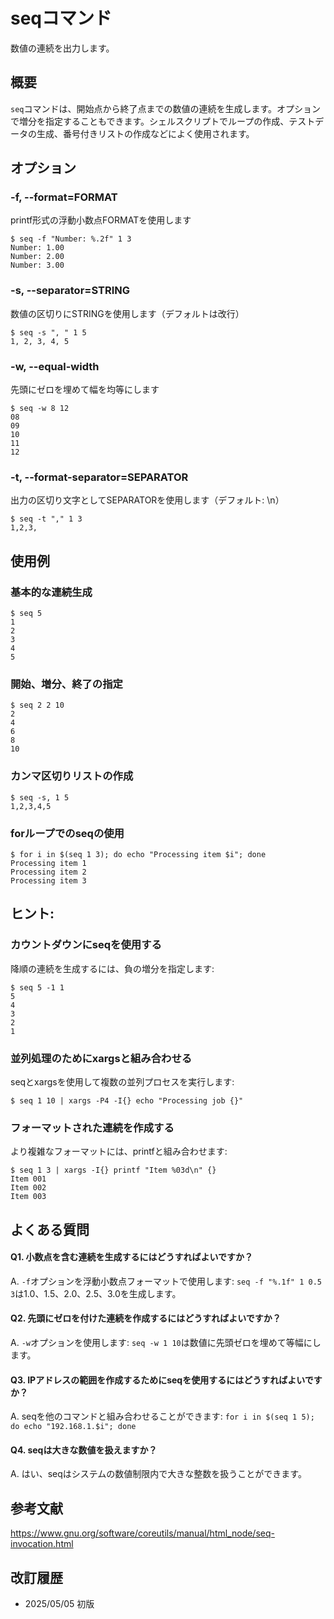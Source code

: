 # seqコマンド

数値の連続を出力します。

## 概要

`seq`コマンドは、開始点から終了点までの数値の連続を生成します。オプションで増分を指定することもできます。シェルスクリプトでループの作成、テストデータの生成、番号付きリストの作成などによく使用されます。

## オプション

### **-f, --format=FORMAT**

printf形式の浮動小数点FORMATを使用します

```console
$ seq -f "Number: %.2f" 1 3
Number: 1.00
Number: 2.00
Number: 3.00
```

### **-s, --separator=STRING**

数値の区切りにSTRINGを使用します（デフォルトは改行）

```console
$ seq -s ", " 1 5
1, 2, 3, 4, 5
```

### **-w, --equal-width**

先頭にゼロを埋めて幅を均等にします

```console
$ seq -w 8 12
08
09
10
11
12
```

### **-t, --format-separator=SEPARATOR**

出力の区切り文字としてSEPARATORを使用します（デフォルト: \n）

```console
$ seq -t "," 1 3
1,2,3,
```

## 使用例

### 基本的な連続生成

```console
$ seq 5
1
2
3
4
5
```

### 開始、増分、終了の指定

```console
$ seq 2 2 10
2
4
6
8
10
```

### カンマ区切りリストの作成

```console
$ seq -s, 1 5
1,2,3,4,5
```

### forループでのseqの使用

```console
$ for i in $(seq 1 3); do echo "Processing item $i"; done
Processing item 1
Processing item 2
Processing item 3
```

## ヒント:

### カウントダウンにseqを使用する

降順の連続を生成するには、負の増分を指定します:

```console
$ seq 5 -1 1
5
4
3
2
1
```

### 並列処理のためにxargsと組み合わせる

seqとxargsを使用して複数の並列プロセスを実行します:

```console
$ seq 1 10 | xargs -P4 -I{} echo "Processing job {}"
```

### フォーマットされた連続を作成する

より複雑なフォーマットには、printfと組み合わせます:

```console
$ seq 1 3 | xargs -I{} printf "Item %03d\n" {}
Item 001
Item 002
Item 003
```

## よくある質問

#### Q1. 小数点を含む連続を生成するにはどうすればよいですか？
A. `-f`オプションを浮動小数点フォーマットで使用します: `seq -f "%.1f" 1 0.5 3`は1.0、1.5、2.0、2.5、3.0を生成します。

#### Q2. 先頭にゼロを付けた連続を作成するにはどうすればよいですか？
A. `-w`オプションを使用します: `seq -w 1 10`は数値に先頭ゼロを埋めて等幅にします。

#### Q3. IPアドレスの範囲を作成するためにseqを使用するにはどうすればよいですか？
A. seqを他のコマンドと組み合わせることができます: `for i in $(seq 1 5); do echo "192.168.1.$i"; done`

#### Q4. seqは大きな数値を扱えますか？
A. はい、seqはシステムの数値制限内で大きな整数を扱うことができます。

## 参考文献

https://www.gnu.org/software/coreutils/manual/html_node/seq-invocation.html

## 改訂履歴

- 2025/05/05 初版